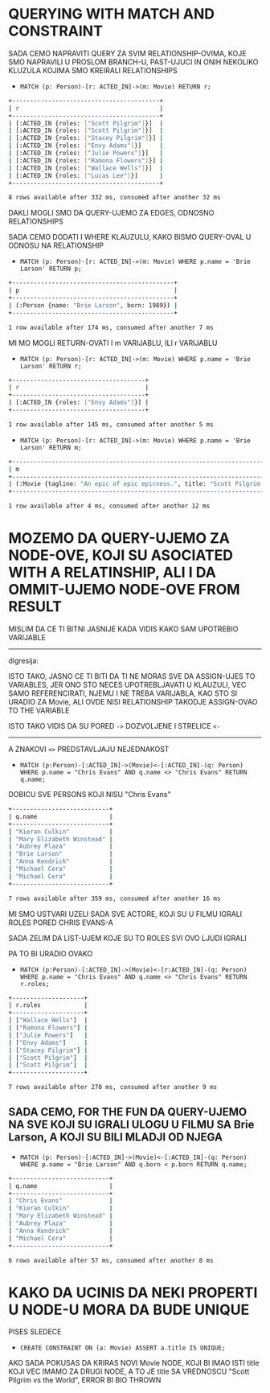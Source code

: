 # QUERYING WITH MATCH AND CONSTRAINT

SADA CEMO NAPRAVITI QUERY ZA SVIM RELATIONSHIP-OVIMA, KOJE SMO NAPRAVILI U PROSLOM BRANCH-U, PAST-UJUCI IN ONIH NEKOLIKO KLUZULA KOJIMA SMO KREIRALI RELATIONSHIPS

- `MATCH (p: Person)-[r: ACTED_IN]->(m: Movie) RETURN r;`

```zsh
+-----------------------------------------+
| r                                       |
+-----------------------------------------+
| [:ACTED_IN {roles: ["Scott Pilgrim"]}]  |
| [:ACTED_IN {roles: ["Scott Pilgrim"]}]  |
| [:ACTED_IN {roles: ["Stacey Pilgrim"]}] |
| [:ACTED_IN {roles: ["Envy Adams"]}]     |
| [:ACTED_IN {roles: ["Julie Powers"]}]   |
| [:ACTED_IN {roles: ["Ramona Flowers"]}] |
| [:ACTED_IN {roles: ["Wallace Wells"]}]  |
| [:ACTED_IN {roles: ["Lucas Lee"]}]      |
+-----------------------------------------+

8 rows available after 332 ms, consumed after another 32 ms
```

DAKLI MOGLI SMO DA QUERY-UJEMO ZA EDGES, ODNOSNO RELATIONSHIPS

SADA CEMO DODATI I WHERE KLAUZULU, KAKO BISMO QUERY-OVAL U ODNOSU NA RELATIONSHIP

- `MATCH (p: Person)-[r: ACTED_IN]->(m: Movie) WHERE p.name = 'Brie Larson' RETURN p;`

```zsh
+---------------------------------------------+
| p                                           |
+---------------------------------------------+
| (:Person {name: "Brie Larson", born: 1989}) |
+---------------------------------------------+

1 row available after 174 ms, consumed after another 7 ms
```

MI MO MOGLI RETURN-OVATI I m VARIJABLU, ILI r VARIJABLU

- `MATCH (p: Person)-[r: ACTED_IN]->(m: Movie) WHERE p.name = 'Brie Larson' RETURN r;`

```zsh
+-------------------------------------+
| r                                   |
+-------------------------------------+
| [:ACTED_IN {roles: ["Envy Adams"]}] |
+-------------------------------------+

1 row available after 145 ms, consumed after another 5 ms
```

- `MATCH (p: Person)-[r: ACTED_IN]->(m: Movie) WHERE p.name = 'Brie Larson' RETURN m;`

```zsh
+-----------------------------------------------------------------------------------------------------+
| m                                                                                                   |
+-----------------------------------------------------------------------------------------------------+
| (:Movie {tagline: "An epic of epic epicness.", title: "Scott Pilgrim vs the World", release: 2010}) |
+-----------------------------------------------------------------------------------------------------+

1 row available after 4 ms, consumed after another 12 ms
```

# MOZEMO DA QUERY-UJEMO ZA NODE-OVE, KOJI SU ASOCIATED WITH A RELATINSHIP, ALI I DA OMMIT-UJEMO NODE-OVE FROM RESULT

MISLIM DA CE TI BITNI JASNIJE KADA VIDIS KAKO SAM UPOTREBIO VARIJABLE

***

digresija:

ISTO TAKO, JASNO CE TI BITI DA TI NE MORAS SVE DA ASSIGN-UJES TO VARIABLES, JER ONO STO NECES UPOTREBLJAVATI U KLAUZULI, VEC SAMO REFERENCIRATI, NJEMU I NE TREBA VARIJABLA, KAO STO SI URADIO ZA Movie, ALI OVDE NISI RELATIONSHIP TAKODJE ASSIGN-OVAO TO THE VARIABLE

ISTO TAKO VIDIS DA SU PORED `->` DOZVOLJENE I STRELICE `<-`

***

A ZNAKOVI `<>` PREDSTAVLJAJU NEJEDNAKOST

- `MATCH (p:Person)-[:ACTED_IN]->(Movie)<-[:ACTED_IN]-(q: Person) WHERE p.name = "Chris Evans" AND q.name <> "Chris Evans" RETURN q.name;`

DOBICU SVE PERSONS KOJI NISU "Chris Evans"

```zsh
+---------------------------+
| q.name                    |
+---------------------------+
| "Kieran Culkin"           |
| "Mary Elizabeth Winstead" |
| "Aubrey Plaza"            |
| "Brie Larson"             |
| "Anna Kendrick"           |
| "Michael Cera"            |
| "Michael Cera"            |
+---------------------------+

7 rows available after 359 ms, consumed after another 16 ms
```

MI SMO USTVARI UZELI SADA SVE ACTORE, KOJI SU U FILMU IGRALI ROLES PORED CHRIS EVANS-A

SADA ZELIM DA LIST-UJEM KOJE SU TO ROLES SVI OVO LJUDI IGRALI

PA TO BI URADIO OVAKO

- `MATCH (p:Person)-[:ACTED_IN]->(Movie)<-[r:ACTED_IN]-(q: Person) WHERE p.name = "Chris Evans" AND q.name <> "Chris Evans" RETURN r.roles;`

```zsh
+--------------------+
| r.roles            |
+--------------------+
| ["Wallace Wells"]  |
| ["Ramona Flowers"] |
| ["Julie Powers"]   |
| ["Envy Adams"]     |
| ["Stacey Pilgrim"] |
| ["Scott Pilgrim"]  |
| ["Scott Pilgrim"]  |
+--------------------+

7 rows available after 270 ms, consumed after another 9 ms
```

## SADA CEMO, FOR THE FUN DA QUERY-UJEMO NA SVE KOJI SU IGRALI ULOGU U FILMU SA Brie Larson, A KOJI SU BILI MLADJI OD NJEGA

- `MATCH (p: Person)-[:ACTED_IN]->(Movie)<-[:ACTED_IN]-(q: Person) WHERE p.name = "Brie Larson" AND q.born < p.born RETURN q.name;`

```zsh
+---------------------------+
| q.name                    |
+---------------------------+
| "Chris Evans"             |
| "Kieran Culkin"           |
| "Mary Elizabeth Winstead" |
| "Aubrey Plaza"            |
| "Anna Kendrick"           |
| "Michael Cera"            |
+---------------------------+

6 rows available after 57 ms, consumed after another 8 ms
```

# KAKO DA UCINIS DA NEKI PROPERTI U NODE-U MORA DA BUDE UNIQUE

PISES SLEDECE

- `CREATE CONSTRAINT ON (a: Movie) ASSERT a.title IS UNIQUE;`

AKO SADA POKUSAS DA KRIRAS NOVI Movie NODE, KOJI BI IMAO ISTI title KOJI VEC IMAMO ZA DRUGI NODE, A TO JE title SA VREDNOSCU "Scott Pilgrim vs the World", ERROR BI BIO THROWN